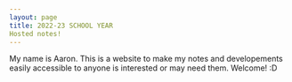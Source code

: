 ```yaml
---
layout: page
title: 2022-23 SCHOOL YEAR
Hosted notes!
---
```


My name is Aaron. This is a website to make my notes and developements easily accessible to anyone is interested or may need them. Welcome! :D
